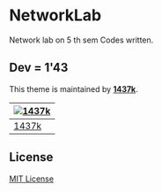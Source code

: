 # NetworkLab
Network lab on 5 th sem Codes written.

## Dev = 1'43
This theme is maintained by [**1437k**](https://github.com/iamvk1437k).

[![1437k](https://github.com/iamvk1437k.png?size=100)](https://github.com/iamvk1437k) |
--- |
[1437k](https://github.com/iamvk1437k) |

## License

[MIT License](./LICENSE)
